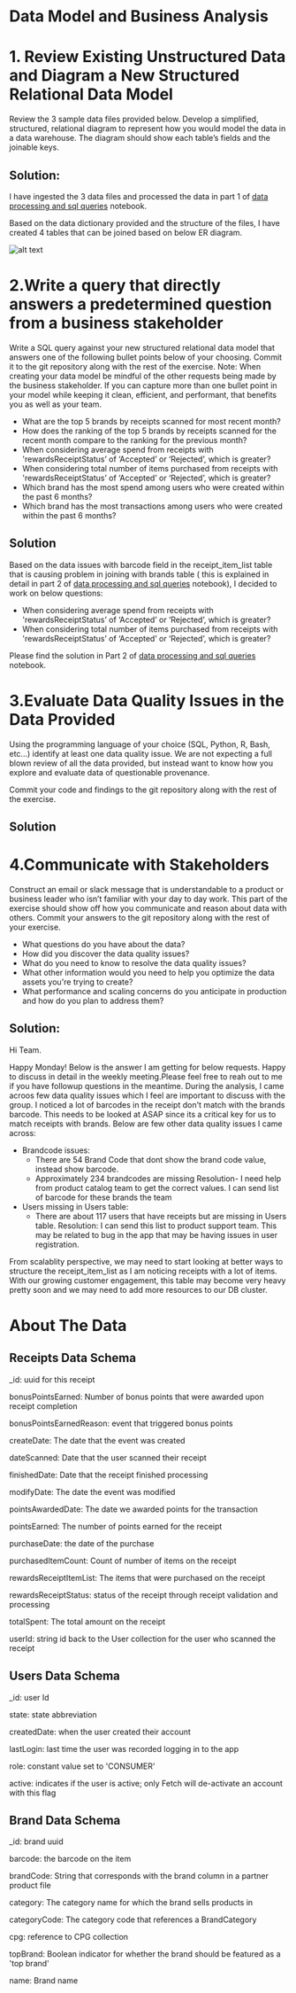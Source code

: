 # Data Model and Business Analysis

# 1. Review Existing Unstructured Data and Diagram a New Structured Relational Data Model

Review the 3 sample data files provided below. Develop a simplified, structured, relational diagram to represent how you would model the data in a data warehouse. The diagram should show each table’s fields and the joinable keys. 

## Solution:

I have ingested the 3 data files and processed the data in part 1 of [data processing and sql queries](https://github.com/Rashmi0206/Data-Modeling-and-Business-Analysis/blob/main/Data%20processing%20and%20Sql%20Queries.ipynb) notebook.

Based on the data dictionary provided and the structure of the files, I have created 4 tables that can be joined based on below ER diagram.

![alt text](https://github.com/Rashmi0206/User-Analysis/blob/main/Database%20ER%20diagram%20(crow's%20foot).png?raw=true)


# 2.Write a query that directly answers a predetermined question from a business stakeholder
Write a SQL query against your new structured relational data model that answers one of the following bullet points below of your choosing. Commit it to the git repository along with the rest of the exercise.
Note: When creating your data model be mindful of the other requests being made by the business stakeholder. If you can capture more than one bullet point in your model while keeping it clean, efficient, and performant, that benefits you as well as your team.


* What are the top 5 brands by receipts scanned for most recent month?
* How does the ranking of the top 5 brands by receipts scanned for the recent month compare to the ranking for the previous month?
* When considering average spend from receipts with 'rewardsReceiptStatus’ of ‘Accepted’ or ‘Rejected’, which is greater?
* When considering total number of items purchased from receipts with 'rewardsReceiptStatus’ of ‘Accepted’ or ‘Rejected’, which is greater?
* Which brand has the most spend among users who were created within the past 6 months?
* Which brand has the most transactions among users who were created within the past 6 months?

## Solution

Based on the data issues with barcode field in the receipt_item_list table that is causing problem in joining with brands table ( this is explained in detail in part 2 of [data processing and sql queries](https://github.com/Rashmi0206/Data-Modeling-and-Business-Analysis/blob/main/Data%20processing%20and%20Sql%20Queries.ipynb) notebook), I decided to work on below questions:

* When considering average spend from receipts with 'rewardsReceiptStatus’ of ‘Accepted’ or ‘Rejected’, which is greater?
* When considering total number of items purchased from receipts with 'rewardsReceiptStatus’ of ‘Accepted’ or ‘Rejected’, which is greater?

Please find the solution in Part 2 of [data processing and sql queries](https://github.com/Rashmi0206/Data-Modeling-and-Business-Analysis/blob/main/Data%20processing%20and%20Sql%20Queries.ipynb) notebook.

# 3.Evaluate Data Quality Issues in the Data Provided
Using the programming language of your choice (SQL, Python, R, Bash, etc...) identify at least one data quality issue. We are not expecting a full blown review of all the data provided, but instead want to know how you explore and evaluate data of questionable provenance.

Commit your code and findings to the git repository along with the rest of the exercise.

## Solution

# 4.Communicate with Stakeholders
Construct an email or slack message that is understandable to a product or business leader who isn’t familiar with your day to day work. This part of the exercise should show off how you communicate and reason about data with others. Commit your answers to the git repository along with the rest of your exercise.

* What questions do you have about the data?
* How did you discover the data quality issues?
* What do you need to know to resolve the data quality issues?
* What other information would you need to help you optimize the data assets you're trying to create?
* What performance and scaling concerns do you anticipate in production and how do you plan to address them?

## Solution:

Hi Team.

Happy Monday!
Below is the answer I am getting for below requests. Happy to discuss in detail in the weekly meeting.Please feel free to reah out to me if you have followup questions in the meantime.
During the analysis, I came acroos few data quality issues which I feel are important to discuss with the group.
I noticed a lot of barcodes in the receipt don't match with the brands barcode. This needs to be looked at ASAP since its a critical key for us to match receipts with brands.
Below are few other data quality issues I came across:
* Brandcode issues:
  * There are 54 Brand Code that dont show the brand code value, instead show barcode.
  * Approximately 234 brandcodes are missing
Resolution- I need help from product catalog team to get the correct values. I can send list of barcode for these brands the team
* Users missing in Users table:
  * There are about 117 users that have receipts but are missing in Users table. 
Resolution: I can send this list to product support team. This may be related to bug in the app that may be having issues in user registration.

 From scalablity perspective, we may need to start looking at better ways to structure the receipt_item_list as I am noticing receipts with a lot of items. With our growing customer engagement, this table may become very heavy pretty soon and we may need to add more resources to our DB cluster.


# About The Data
## Receipts Data Schema
_id: uuid for this receipt

bonusPointsEarned: Number of bonus points that were awarded upon receipt completion

bonusPointsEarnedReason: event that triggered bonus points

createDate: The date that the event was created

dateScanned: Date that the user scanned their receipt

finishedDate: Date that the receipt finished processing

modifyDate: The date the event was modified

pointsAwardedDate: The date we awarded points for the transaction

pointsEarned: The number of points earned for the receipt

purchaseDate: the date of the purchase

purchasedItemCount: Count of number of items on the receipt

rewardsReceiptItemList: The items that were purchased on the receipt

rewardsReceiptStatus: status of the receipt through receipt validation and processing

totalSpent: The total amount on the receipt

userId: string id back to the User collection for the user who scanned the receipt


## Users Data Schema

_id: user Id

state: state abbreviation

createdDate: when the user created their account

lastLogin: last time the user was recorded logging in to the app

role: constant value set to 'CONSUMER'

active: indicates if the user is active; only Fetch will de-activate an account with this flag

## Brand Data Schema

_id: brand uuid

barcode: the barcode on the item

brandCode: String that corresponds with the brand column in a partner product file

category: The category name for which the brand sells products in

categoryCode: The category code that references a BrandCategory

cpg: reference to CPG collection

topBrand: Boolean indicator for whether the brand should be featured as a 'top brand'

name: Brand name


